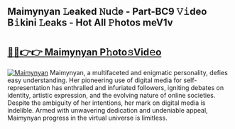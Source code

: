 ## Maimynyan 𝙻eaked 𝙽u𝚍e - Part-BC9 𝚅𝚒deo B𝚒kini 𝙻eaks - Hot All 𝙿hotos meV1v

# <h2><a href="http://ld1x07v.urlbe.top/?page=Maimynyan">🔗🔗👉👉 Maimynyan P𝚑oto𝚜Vid𝚎o</a></h2>

[![Maimynyan](https://i.imgur.com/eBuTRDB.gif)](http://ld1x07v.urlbe.top/?page=Maimynyan)
Maimynyan, a multifaceted and enigmatic personality, defies easy understanding. Her pioneering use of digital media for self-representation has enthralled and infuriated followers, igniting debates on identity, artistic expression, and the evolving nature of online societies. Despite the ambiguity of her intentions, her mark on digital media is indelible. Armed with unwavering dedication and undeniable appeal, Maimynyan progress in the virtual universe is limitless.
